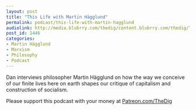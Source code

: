 ```yaml
---
layout: post
title: "This Life with Martin Hägglund"
permalink: podcast/this-life-with-martin-hagglund
audiolink: http://media.blubrry.com/thedig/content.blubrry.com/thedig/The_Dig-EP_237-Hagglund.mp3
post_id: 1446
categories: 
- Martin Hägglund
- Marxism
- Philosophy
- Podcast
---
```


Dan interviews philosopher Martin Hägglund on how the way we conceive of our finite lives here on earth shapes our critique of capitalism and construction of socialism.

Please support this podcast with your money at 
[Patreon.com/TheDig](http://Patreon.com/TheDig)